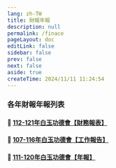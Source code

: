 ```yaml
---
lang: zh-TW
title: 財報年報
description: null
permalink: /finace
pageLayout: doc
editLink: false
sidebar: false
prev: false
next: false
aside: true
createTime: 2024/11/11 11:24:54
---
```


### 各年財報年報列表

#### :open_file_folder: [112-121年白玉功德會【財務報表】](./finace-list/finace112-121) 

#### :open_file_folder: [107-116年白玉功德會【工作報告】](./finace-list/finace107-116) 

#### :open_file_folder: [111-120年白玉功德會【年報】](./finace-list/finace111-120) 

<style>

</style>